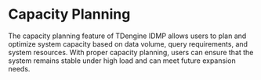 # Capacity Planning

The capacity planning feature of TDengine IDMP allows users to plan and optimize system capacity based on data volume, query requirements, and system resources. With proper capacity planning, users can ensure that the system remains stable under high load and can meet future expansion needs.